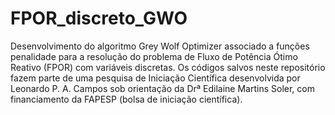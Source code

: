 # FPOR_discreto_GWO

Desenvolvimento do algoritmo Grey Wolf Optimizer associado a funções penalidade para a resolução do problema de Fluxo de Potência Ótimo Reativo (FPOR) com variáveis discretas. Os códigos salvos neste repositório fazem parte de uma pesquisa de Iniciação Científica desenvolvida por Leonardo P. A. Campos sob orientação da Drª Edilaine Martins Soler, com financiamento da FAPESP (bolsa de iniciação científica).

